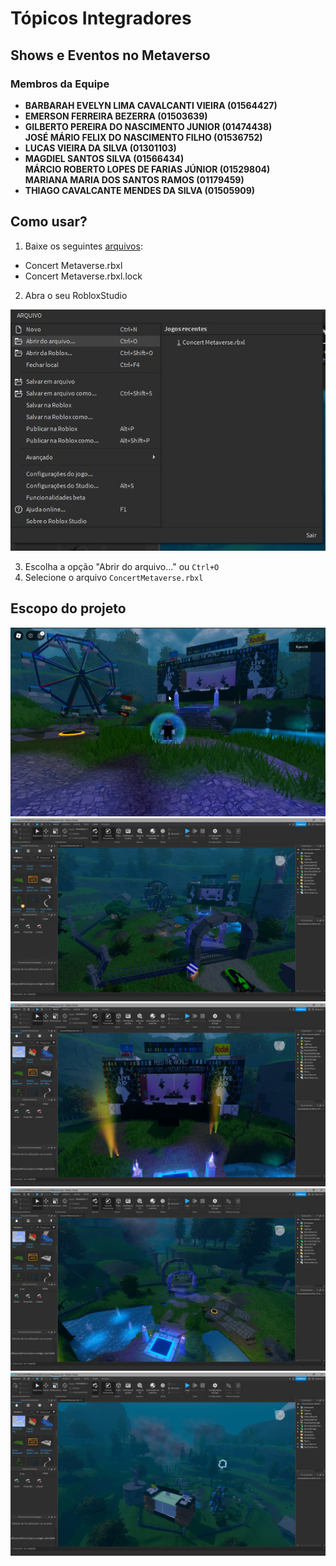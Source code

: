 # Tópicos Integradores 

## Shows e Eventos no Metaverso

### Membros da Equipe

- **BARBARAH EVELYN LIMA CAVALCANTI VIEIRA (01564427)**</br>
- **EMERSON FERREIRA BEZERRA (01503639)**</br>
- **GILBERTO PEREIRA DO NASCIMENTO JUNIOR (01474438)**</br>
 **JOSÉ MÁRIO FELIX DO NASCIMENTO FILHO (01536752)**</br>
- **LUCAS VIEIRA DA SILVA (01301103)**</br>
- **MAGDIEL SANTOS SILVA (01566434)**</br>
**MÁRCIO ROBERTO LOPES DE FARIAS JÚNIOR (01529804)**</br>
**MARIANA MARIA DOS SANTOS RAMOS (01179459)**</br>
- **THIAGO CAVALCANTE MENDES DA SILVA (01505909)**</br>

## Como usar?

1. Baixe os seguintes [arquivos](https://github.com/lucasarieiv/topicos-integrados/tree/main/concert_metaverse):

- Concert Metaverse.rbxl
- Concert Metaverse.rbxl.lock

2. Abra o seu RobloxStudio

<img src="./img/tutorial.jpeg">

3. Escolha a opção "Abrir do arquivo..." ou `Ctrl+O`
4. Selecione o arquivo `ConcertMetaverse.rbxl`

## Escopo do projeto

<img src="./img/metaverse_05.jpeg">
<img src="./img/metaverse_01.jpeg">
<img src="./img/metaverse_02.jpeg">
<img src="./img/metaverse_03.jpeg">
<img src="./img/metaverse_04.jpeg">
